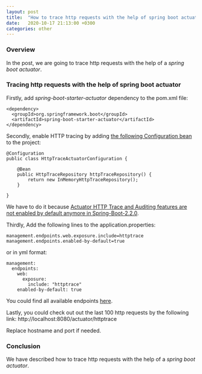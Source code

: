```yaml
---
layout: post
title:  "How to trace http requests with the help of spring boot actuator"
date:   2020-10-17 21:13:00 +0300
categories: other
---
```


### Overview

In the post, we are going to trace http requests with the help of a *spring boot actuator*.

### Tracing http requests with the help of spring boot actuator

Firstly, add *spring-boot-starter-actuator* dependency to the pom.xml file:

```
<dependency>
  <groupId>org.springframework.boot</groupId>
  <artifactId>spring-boot-starter-actuator</artifactId>
</dependency>
```

Secondly, enable HTTP tracing by adding [the following Configuration bean](https://stackoverflow.com/a/59115579/3001953) to the project:

```
@Configuration
public class HttpTraceActuatorConfiguration {

    @Bean
    public HttpTraceRepository httpTraceRepository() {
        return new InMemoryHttpTraceRepository();
    }

}
```

We have to do it because [Actuator HTTP Trace and Auditing features are not enabled by default anymore in Spring-Boot-2.2.0](https://github.com/spring-projects/spring-boot/wiki/Spring-Boot-2.2.0-M3-Release-Notes#actuator-http-trace-and-auditing-are-disabled-by-default).

Thirdly, Add the following lines to the application.properties:

```
management.endpoints.web.exposure.include=httptrace
management.endpoints.enabled-by-default=true
```

or in yml format:

```
management:
  endpoints:
    web:
      exposure:
        include: "httptrace"
    enabled-by-default: true
```

You could find all available endpoints [here](https://docs.spring.io/spring-boot/docs/current/reference/htmlsingle/#production-ready-endpoints).

Lastly, you could check out out the last 100 http requests by the following link:
http://localhost:8080/actuator/httptrace 

Replace hostname and port if needed.  

### Conclusion

We have described how to trace http requests with the help of a *spring boot actuator*.
